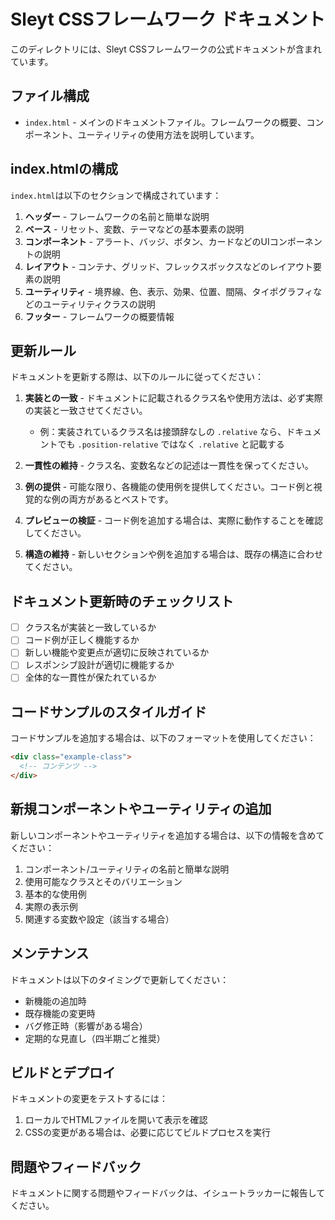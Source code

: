 # Sleyt CSSフレームワーク ドキュメント

このディレクトリには、Sleyt CSSフレームワークの公式ドキュメントが含まれています。

## ファイル構成

- `index.html` - メインのドキュメントファイル。フレームワークの概要、コンポーネント、ユーティリティの使用方法を説明しています。

## index.htmlの構成

`index.html`は以下のセクションで構成されています：

1. **ヘッダー** - フレームワークの名前と簡単な説明
2. **ベース** - リセット、変数、テーマなどの基本要素の説明
3. **コンポーネント** - アラート、バッジ、ボタン、カードなどのUIコンポーネントの説明
4. **レイアウト** - コンテナ、グリッド、フレックスボックスなどのレイアウト要素の説明
5. **ユーティリティ** - 境界線、色、表示、効果、位置、間隔、タイポグラフィなどのユーティリティクラスの説明
6. **フッター** - フレームワークの概要情報

## 更新ルール

ドキュメントを更新する際は、以下のルールに従ってください：

1. **実装との一致** - ドキュメントに記載されるクラス名や使用方法は、必ず実際の実装と一致させてください。
   - 例：実装されているクラス名は接頭辞なしの `.relative` なら、ドキュメントでも `.position-relative` ではなく `.relative` と記載する

2. **一貫性の維持** - クラス名、変数名などの記述は一貫性を保ってください。

3. **例の提供** - 可能な限り、各機能の使用例を提供してください。コード例と視覚的な例の両方があるとベストです。

4. **プレビューの検証** - コード例を追加する場合は、実際に動作することを確認してください。

5. **構造の維持** - 新しいセクションや例を追加する場合は、既存の構造に合わせてください。

## ドキュメント更新時のチェックリスト

- [ ] クラス名が実装と一致しているか
- [ ] コード例が正しく機能するか
- [ ] 新しい機能や変更点が適切に反映されているか
- [ ] レスポンシブ設計が適切に機能するか
- [ ] 全体的な一貫性が保たれているか

## コードサンプルのスタイルガイド

コードサンプルを追加する場合は、以下のフォーマットを使用してください：

```html
<div class="example-class">
  <!-- コンテンツ -->
</div>
```

## 新規コンポーネントやユーティリティの追加

新しいコンポーネントやユーティリティを追加する場合は、以下の情報を含めてください：

1. コンポーネント/ユーティリティの名前と簡単な説明
2. 使用可能なクラスとそのバリエーション
3. 基本的な使用例
4. 実際の表示例
5. 関連する変数や設定（該当する場合）

## メンテナンス

ドキュメントは以下のタイミングで更新してください：

- 新機能の追加時
- 既存機能の変更時
- バグ修正時（影響がある場合）
- 定期的な見直し（四半期ごと推奨）

## ビルドとデプロイ

ドキュメントの変更をテストするには：

1. ローカルでHTMLファイルを開いて表示を確認
2. CSSの変更がある場合は、必要に応じてビルドプロセスを実行

## 問題やフィードバック

ドキュメントに関する問題やフィードバックは、イシュートラッカーに報告してください。